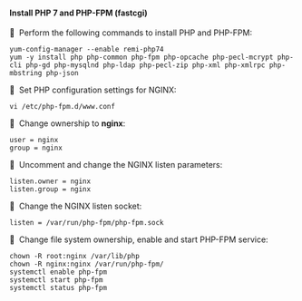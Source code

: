 #### Install PHP 7 and PHP-FPM (fastcgi)

🔴 &nbsp;Perform the following commands to install PHP and PHP-FPM:
```
yum-config-manager --enable remi-php74
yum -y install php php-common php-fpm php-opcache php-pecl-mcrypt php-cli php-gd php-mysqlnd php-ldap php-pecl-zip php-xml php-xmlrpc php-mbstring php-json
```

🔴 &nbsp;Set PHP configuration settings for NGINX:
```
vi /etc/php-fpm.d/www.conf
```

🔴 &nbsp;Change ownership to **nginx**:
```
user = nginx
group = nginx
```

🔴 &nbsp;Uncomment and change the NGINX listen parameters:
```
listen.owner = nginx
listen.group = nginx
```

🔴 &nbsp;Change the  NGINX listen socket:
```
listen = /var/run/php-fpm/php-fpm.sock
```

🔴 &nbsp;Change file system ownership, enable and start PHP-FPM service:
```
chown -R root:nginx /var/lib/php
chown -R nginx:nginx /var/run/php-fpm/
systemctl enable php-fpm
systemctl start php-fpm
systemctl status php-fpm
```
